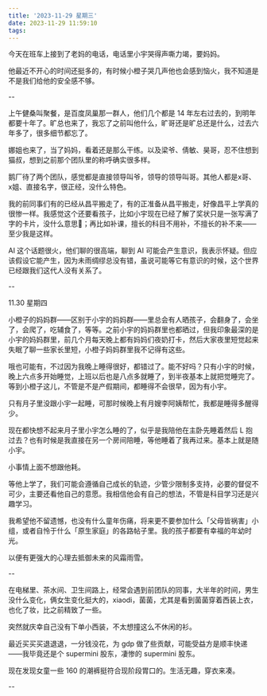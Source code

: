 ```yaml
---
title: '2023-11-29 星期三'
date: 2023-11-29 11:59:10
tags:
---
```


今天在班车上接到了老妈的电话，电话里小宇哭得声嘶力竭，要妈妈。

他最近不开心的时间还挺多的，有时候小橙子哭几声他也会感到恼火，我不知道是不是我们给他的安全感不够。

--

上午健桑叫聚餐，是百度凤巢那一群人，他们几个都是 14 年左右过去的，到明年都要十年了。旷总也来了，我忘了之前叫他什么，旷哥还是旷总还是什么，过去六年多了，很多细节都忘了。

娜姐也来了，当了妈妈，看着还是那么干练。以及梁爷、倩敏、昊哥，忍不住想到猫叔，想到之前那个团队里的称呼确实很多样。

鹅厂待了两个团队，感觉都是直接领导叫爷，领导的领导叫哥。其他人都是x哥、x姐、直接名字，很正经，没什么特色。

我的前同事们有的已经从昌平搬走了，有的正准备从昌平搬走，好像昌平上学真的很惨一样。我感觉这个还要看孩子，比如小宇现在已经了解了奖状只是一张写满了字的卡片，没什么意思🤷；再比如补课，擅长的科目不用补，不擅长的补不来——至少我是这样。

AI 这个话题很火，他们聊的很高端，聊到 AI 可能会产生意识，我表示怀疑。但应该假设它能产生，因为未雨绸缪总没有错，虽说可能等它有意识的时候，这个世界已经跟我们这代人没有关系了。

--

11.30 星期四

小橙子的妈妈群——区别于小宇的妈妈群——里总会有人晒孩子，会翻身了，会坐了，会爬了，吃辅食了，等等。之前小宇的妈妈群里也都晒过，但我印象最深的是小宇的妈妈群里，前几个月每天晚上都有妈妈们夜奶打卡，然后大家夜里短觉起来失眠了聊一些家长里短，小橙子妈妈群里我不记得有这些。

哦也可能有，不过因为我晚上睡得很好，都错过了。能不好吗？只有小宇的时候，晚上六点多开始睡觉，上班以后也是八点多就睡了，到半夜基本上就把觉睡完了。等到小橙子这儿，不管是不是产假期间，都睡得不会很早，因为有小宇。

只有月子里没跟小宇一起睡，可那时候晚上有月嫂李阿姨帮忙，我都是睡得多醒得少。

现在都快想不起来月子里小宇怎么睡的了，似乎是我陪他在主卧先睡着然后 L 抱过去？也有时候是我直接在另一个房间陪睡，等他睡着了我再过来。基本上就是随小宇。

小事情上面不想跟他耗。

等他上学了，我们可能会遵循自己成长的轨迹，少管少限制多支持，必要的督促不可少，主要还看他自己的意愿。我相信他会有自己的想法，不管是科目学习还是兴趣学习。

我希望他不留遗憾，也没有什么童年伤痛，将来更不要参加什么「父母皆祸害」小组，或者自怜于什么「原生家庭」的各路帖子里。我的孩子都要有幸福的年幼时光。

以便有更强大的心理去抵御未来的风霜雨雪。

--

在电梯里、茶水间、卫生间路上，经常会遇到前团队的同事，大半年的时间，男生没什么变化，俩女生变化挺大的，xiaodi，菌菌，尤其是看到菌菌穿着西装上衣，也化了妆，比之前精致了一些。

突然就庆幸自己没有下单小西装，不太想撞这么不休闲的衫。

最近买买买退退退，一分钱没花，为 gdp 做了些贡献，可能受益方是顺丰快递——我毕竟还是个 supermini 股东，凄惨的 supermini 股东。

现在发现女童一些 160 的潮裤挺符合现阶段胃口的。生活无趣，穿衣来凑。

--


